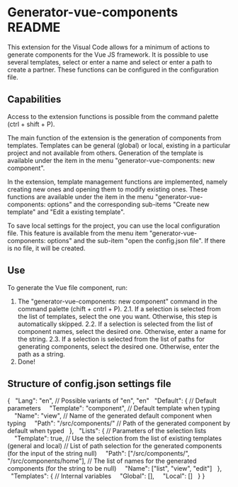# Generator-vue-components README

This extension for the Visual Code allows for a minimum of actions to generate components for the Vue JS framework.
It is possible to use several templates, select or enter a name and select or enter a path to create a partner. These functions can be configured in the configuration file.

## Capabilities

Access to the extension functions is possible from the command palette (ctrl + shift + P).

The main function of the extension is the generation of components from templates. Templates can be general (global) or local, existing in a particular project and not available from others. Generation of the template is available under the item in the menu "generator-vue-components: new component".

In the extension, template management functions are implemented, namely creating new ones and opening them to modify existing ones. These functions are available under the item in the menu "generator-vue-components: options" and the corresponding sub-items "Create new template" and "Edit a existing template".

To save local settings for the project, you can use the local configuration file. This feature is available from the menu item "generator-vue-components: options" and the sub-item "open the config.json file". If there is no file, it will be created.

## Use

To generate the Vue file component, run:
1. The "generator-vue-components: new component" command in the command palette (chift + cntrl + P).
2.1. If a selection is selected from the list of templates, select the one you want. Otherwise, this step is automatically skipped.
2.2. If a selection is selected from the list of component names, select the desired one. Otherwise, enter a name for the string.
2.3. If a selection is selected from the list of paths for generating components, select the desired one. Otherwise, enter the path as a string.
3. Done!

## Structure of config.json settings file
{
  "Lang": "en",                           // Possible variants of "en", "en"
  "Default": {                            // Default parameters
    "Template": "component",              // Default template when typing
    "Name": "view",                       // Name of the generated default component when typing
    "Path": "/src/components/"            // Path of the generated component by default when typed
  },
  "Lists": {                              // Parameters of the selection lists
    "Template": true,                     // Use the selection from the list of existing templates (general and local)
    // List of path selection for the generated components (for the input of the string null)
    "Path": ["/src/components/", "/src/components/home"],
    // The list of names for the generated components (for the string to be null)
    "Name": ["list", "view", "edit"]
  },
  "Templates": {                // Internal variables
    "Global": [],
    "Local": []
  }
}